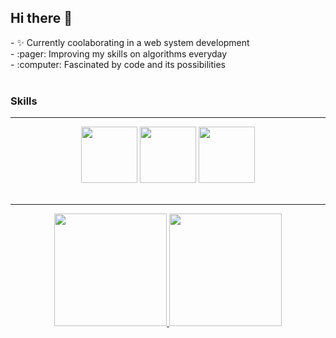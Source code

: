 ## Hi there 👋
<main>
  - ✨󠁩󠁤󠁪󠁷󠁿 Currently coolaborating in a web system development<br>
  - :pager: Improving my skills on algorithms everyday<br>
  - :computer: Fascinated by code and its possibilities<br>
  <br>
  <div>
    <h3>Skills</h3>
    <hr>
    <div align="center">
    <img height="90em" src="https://cdn.jsdelivr.net/gh/devicons/devicon/icons/java/java-original.svg" />
    <img height="90em" src="https://cdn.jsdelivr.net/gh/devicons/devicon/icons/javascript/javascript-original.svg" />
    <img height="90em" src="https://cdn.jsdelivr.net/gh/devicons/devicon/icons/c/c-original.svg" />
    </div>
  </div>
  <br>
  <div align="center">
    <hr>
    <a href="https://github.com/matmv21">
    <img height="180em" src="https://github-readme-stats.vercel.app/api?username=matmv21&show_icons=true&theme=merko&include_all_commits=true&count_private=true"/>
    <img height="180em" src="https://github-readme-stats.vercel.app/api/top-langs/?username=matmv21&layout=compact&langs_count=16&theme=merko"/>
    </div>
</main>

